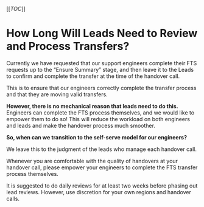 [[_TOC_]]


# How Long Will Leads Need to Review and Process Transfers?
Currently we have requested that our support engineers complete their FTS requests up to the “Ensure Summary” stage, and then leave it to the Leads to confirm and complete the transfer at the time of the handover call.

This is to ensure that our engineers correctly complete the transfer process and that they are moving valid transfers.

**However, there is no mechanical reason that leads need to do this.** Engineers can complete the FTS process themselves, and we would like to empower them to do so! This will reduce the workload on both engineers and leads and make the handover process much smoother.

**So, when can we transition to the self-serve model for our engineers?**

We leave this to the judgment of the leads who manage each handover call.

Whenever you are comfortable with the quality of handovers at your handover call, please empower your engineers to complete the FTS transfer process themselves.

It is suggested to do daily reviews for at least two weeks before phasing out lead reviews. However, use discretion for your own regions and handover calls.
